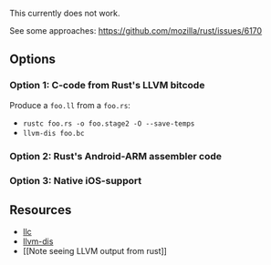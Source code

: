 This currently does not work.

See some approaches: https://github.com/mozilla/rust/issues/6170

## Options

### Option 1: C-code from Rust's LLVM bitcode

Produce a `foo.ll` from a `foo.rs`:
* `rustc foo.rs -o foo.stage2 -O --save-temps`
* `llvm-dis foo.bc`

### Option 2: Rust's Android-ARM assembler code

### Option 3: Native iOS-support

## Resources

* [llc](http://llvm.org/docs/CommandGuide/llc.html)
* [llvm-dis](http://llvm.org/docs/CommandGuide/llvm-dis.html)
* [[Note seeing LLVM output from rust]]